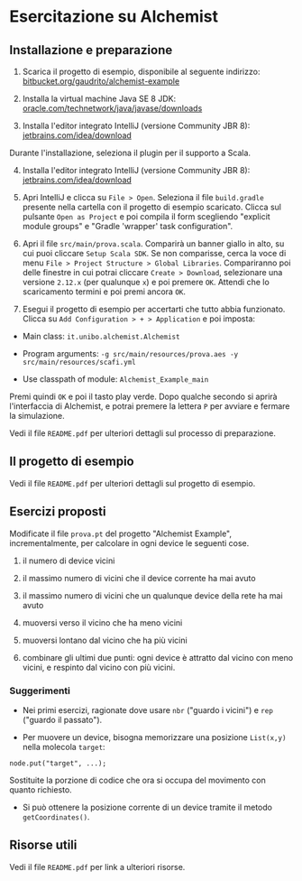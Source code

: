 # Esercitazione su Alchemist

## Installazione e preparazione

1)	Scarica il progetto di esempio, disponibile al seguente indirizzo:
	[bitbucket.org/gaudrito/alchemist-example](https://bitbucket.org/gaudrito/alchemist-example)

2)	Installa la virtual machine Java SE 8 JDK:
	[oracle.com/technetwork/java/javase/downloads](http://oracle.com/technetwork/java/javase/downloads)

3)	Installa l'editor integrato IntelliJ (versione Community JBR 8):
	[jetbrains.com/idea/download](https://www.jetbrains.com/idea/download)

Durante l'installazione, seleziona il plugin per il supporto a Scala.

4)	Installa l'editor integrato IntelliJ (versione Community JBR 8):
	[jetbrains.com/idea/download](https://www.jetbrains.com/idea/download)

5)	Apri IntelliJ e clicca su `File > Open`. Seleziona il file `build.gradle` presente nella cartella con il progetto di esempio scaricato.
	Clicca sul pulsante `Open as Project` e poi compila il form scegliendo "explicit module groups" e "Gradle 'wrapper' task configuration".

6)	Apri il file `src/main/prova.scala`. Comparirà un banner giallo in alto, su cui puoi cliccare `Setup Scala SDK`.
	Se non comparisse, cerca la voce di menu `File > Project Structure > Global Libraries`.
	Compariranno poi delle finestre in cui potrai cliccare `Create > Download`, selezionare una versione `2.12.x`
	(per qualunque `x`) e poi premere `OK`. Attendi che lo scaricamento termini e poi premi ancora `OK`.

7)	Esegui il progetto di esempio per accertarti che tutto abbia funzionato. Clicca su `Add Configuration > + > Application` e poi imposta:

* Main class: `it.unibo.alchemist.Alchemist`

* Program arguments: `-g src/main/resources/prova.aes -y src/main/resources/scafi.yml`

* Use classpath of module: `Alchemist_Example_main`
    
Premi quindi `OK` e poi il tasto play verde. Dopo qualche secondo si aprirà l'interfaccia di Alchemist,
e potrai premere la lettera `P` per avviare e fermare la simulazione.

Vedi il file `README.pdf` per ulteriori dettagli sul processo di preparazione.

## Il progetto di esempio

Vedi il file `README.pdf` per ulteriori dettagli sul progetto di esempio.

## Esercizi proposti

Modificate il file `prova.pt` del progetto "Alchemist Example", incrementalmente,
per calcolare in ogni device le seguenti cose.

1)	il numero di device vicini

2)	il massimo numero di vicini che il device corrente ha mai avuto

3)	il massimo numero di vicini che un qualunque device della rete ha mai avuto

4)	muoversi verso il vicino che ha meno vicini

5)	muoversi lontano dal vicino che ha più vicini

6)	combinare gli ultimi due punti: ogni device è attratto dal vicino con meno vicini,
	e respinto dal vicino con più vicini.

### Suggerimenti

*	Nei primi esercizi, ragionate dove usare `nbr` ("guardo i vicini") e `rep` ("guardo il passato").

*	Per muovere un device, bisogna memorizzare una posizione `List(x,y)` nella molecola `target`:

``node.put("target", ...);``

Sostituite la porzione di codice che ora si occupa del movimento con quanto richiesto.

*	Si può ottenere la posizione corrente di un device tramite il metodo `getCoordinates()`.

## Risorse utili

Vedi il file `README.pdf` per link a ulteriori risorse.
